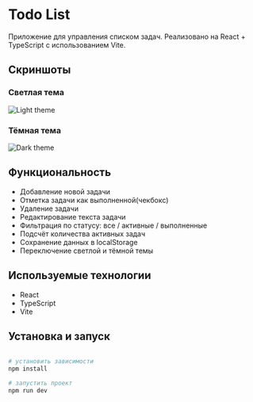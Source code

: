 # Todo List

Приложение для управления списком задач. Реализовано на React + TypeScript с использованием Vite.


## Скриншоты

### Светлая тема
![Light theme](./public/light.png)

### Тёмная тема
![Dark theme](./public/dark.png)


## Функциональность

- Добавление новой задачи  
- Отметка задачи как выполненной(чекбокс)  
- Удаление задачи  
- Редактирование текста задачи  
- Фильтрация по статусу: все / активные / выполненные  
- Подсчёт количества активных задач  
- Сохранение данных в localStorage  
- Переключение светлой и тёмной темы

## Используемые технологии

- React  
- TypeScript  
- Vite  

## Установка и запуск

```bash

# установить зависимости
npm install

# запустить проект
npm run dev

